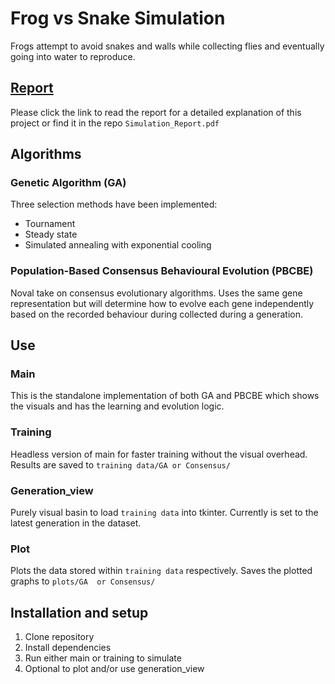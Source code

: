  # Frog vs Snake Simulation
 
Frogs attempt to avoid snakes and walls while collecting flies 
and eventually going into water to reproduce.

## [Report](Simulation_Report.pdf)

Please click the link to read the report for a detailed explanation of this project
or find it in the repo ```Simulation_Report.pdf```


## Algorithms

### Genetic Algorithm (GA)
Three selection methods have been implemented:
- Tournament
- Steady state
- Simulated annealing with exponential cooling

### Population-Based Consensus Behavioural Evolution (PBCBE)
Noval take on consensus evolutionary algorithms. Uses the same gene representation but will determine how to evolve each gene independently
based on the recorded behaviour during collected during a generation.


## Use

### Main 
This is the standalone implementation of both GA and PBCBE which shows the visuals and has
the learning and evolution logic.


### Training
Headless version of main for faster training without the visual overhead. Results are saved
to ```training data/GA or Consensus/```


### Generation_view
Purely visual basin to load ```training data``` into tkinter. Currently is set to the latest generation
in the dataset.


### Plot
Plots the data stored within ```training data``` respectively. Saves the plotted graphs to ```plots/GA 
or Consensus/```


## Installation and setup
1. Clone repository
2. Install dependencies
3. Run either main or training to simulate
4. Optional to plot and/or use generation_view

